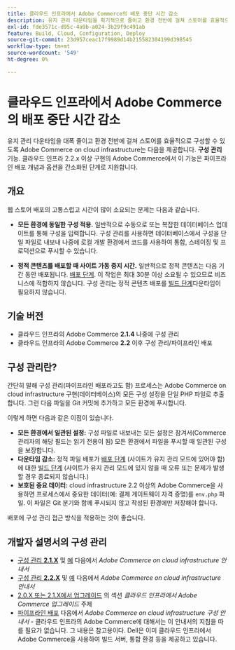 ```yaml
---
title: 클라우드 인프라에서 Adobe Commerce의 배포 중단 시간 감소
description: 유지 관리 다운타임을 획기적으로 줄이고 환경 전반에 걸쳐 스토어를 효율적으로 구성할 수 있도록 Adobe Commerce on cloud infrastructure는 **구성 관리** 기능을 제공합니다. 클라우드 인프라 2.2.x 이상 구현의 Adobe Commerce에서 이 기능은 파이프라인 배포 개념과 옵션을 간소화된 단계로 지원합니다.
exl-id: fde3571c-d95c-4a9b-a024-3b29f9c491ab
feature: Build, Cloud, Configuration, Deploy
source-git-commit: 23d957ceac17f9989d14b215582304199d398545
workflow-type: tm+mt
source-wordcount: '549'
ht-degree: 0%

---
```


# 클라우드 인프라에서 Adobe Commerce의 배포 중단 시간 감소

유지 관리 다운타임을 대폭 줄이고 환경 전반에 걸쳐 스토어를 효율적으로 구성할 수 있도록 Adobe Commerce on cloud infrastructure는 다음을 제공합니다. **구성 관리** 기능. 클라우드 인프라 2.2.x 이상 구현의 Adobe Commerce에서 이 기능은 파이프라인 배포 개념과 옵션을 간소화된 단계로 지원합니다.

## 개요

웹 스토어 배포의 고통스럽고 시간이 많이 소요되는 문제는 다음과 같습니다.

* **모든 환경에 동일한 구성 적용.** 일반적으로 수동으로 또는 복잡한 데이터베이스 업데이트를 통해 구성을 입력합니다. 구성 관리를 사용하면 데이터베이스에서 구성을 단일 파일로 내보내 나중에 로컬 개발 환경에서 코드를 사용하여 통합, 스테이징 및 프로덕션으로 푸시할 수 있습니다.

* **정적 콘텐츠를 배포할 때 사이트 가동 중지 시간.** 일반적으로 정적 콘텐츠는 다음 기간 동안 배포됩니다. [배포 단계](https://experienceleague.adobe.com/en/docs/commerce-cloud-service/user-guide/develop/deploy/process#deploy-phase-deploy-phase). 이 작업은 최대 30분 이상 소요될 수 있으므로 비즈니스에 적합하지 않습니다. 구성 관리는 정적 콘텐츠 배포를 [빌드 단계](https://experienceleague.adobe.com/en/docs/commerce-cloud-service/user-guide/develop/deploy/process#build-phase-build-phase)다운타임이 필요하지 않습니다.

## 기술 버전

* 클라우드 인프라의 Adobe Commerce **2.1.4** 나중에 구성 관리
* 클라우드 인프라의 Adobe Commerce **2.2** 이후 구성 관리/파이프라인 배포

## 구성 관리란?

간단히 말해 구성 관리(파이프라인 배포라고도 함) 프로세스는 Adobe Commerce on cloud infrastructure 구현(데이터베이스)의 모든 구성 설정을 단일 PHP 파일로 추출합니다. 그런 다음 파일을 Git 커밋에 추가하고 모든 환경에 푸시합니다.

이렇게 하면 다음과 같은 이점이 있습니다.

* **모든 환경에서 일관된 설정:** 구성 파일로 내보내는 모든 설정은 잠겨서(Commerce 관리자의 해당 필드는 읽기 전용이 됨) 모든 환경에서 파일을 푸시할 때 일관된 구성을 보장합니다.
* **다운타임 감소:** 정적 파일 배포가 [배포 단계](https://experienceleague.adobe.com/en/docs/commerce-cloud-service/user-guide/develop/deploy/process#deploy-phase-deploy-phase) (사이트가 유지 관리 모드에 있어야 함)에 대한 [빌드 단계](https://experienceleague.adobe.com/en/docs/commerce-cloud-service/user-guide/develop/deploy/process#build-phase-build-phase) (사이트가 유지 관리 모드에 있지 않을 때 오류 또는 문제가 발생할 경우 종료되지 않습니다.)
* **보호된 중요 데이터:** cloud infrastructure 2.2 이상의 Adobe Commerce을 사용하면 프로세스에서 중요한 데이터(예: 결제 게이트웨이 자격 증명)를 `env.php` 파일. 이 파일은 Git 분기와 함께 푸시되지 않고 작성된 환경에만 저장해야 합니다.

배포에 구성 관리 접근 방식을 적용하는 것이 좋습니다.

## 개발자 설명서의 구성 관리

* [구성 관리 **2.1.X**](https://experienceleague.adobe.com/docs/commerce-cloud-service/user-guide/configure-store/store-settings.html) 및 [예](https://experienceleague.adobe.com/docs/commerce-cloud-service/user-guide/configure-store/store-settings.html) 다음에서 *Adobe Commerce on cloud infrastructure 안내서*
* [구성 관리 **2.2.X**](https://experienceleague.adobe.com/docs/commerce-cloud-service/user-guide/configure-store/store-settings.html) 및 [예](https://experienceleague.adobe.com/docs/commerce-cloud-service/user-guide/configure-store/store-settings.html) 다음에서 *Adobe Commerce on cloud infrastructure 안내서*
* [2.0.X 또는 2.1.X에서 업그레이드](https://experienceleague.adobe.com/docs/commerce-cloud-service/user-guide/develop/upgrade/commerce-version.html#upgrade-from-older-versions) 의 섹션 *클라우드 인프라에서 Adobe Commerce 업그레이드* 주제
* [파이프라인 배포](https://experienceleague.adobe.com/docs/commerce-operations/configuration-guide/deployment/overview.html) 다음에서 *Adobe Commerce on cloud infrastructure 구성 안내서* - 클라우드 인프라의 Adobe Commerce에 대해서는 이 안내서의 지침을 따를 필요가 없습니다. 그 내용은 참고용이다. Dell은 이미 클라우드 인프라에서 Adobe Commerce을 사용하여 빌드 서버, 통합 환경 등을 제공하고 있습니다.
